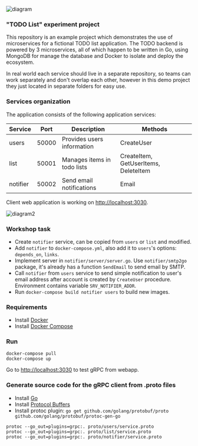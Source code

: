 ![diagram](http://drive.google.com/uc?export=view&id=0B4XdNdo_XoQDTTRBSEtta3N3YTQ)

### "TODO List" experiment project

This repository is an example project which demonstrates the use of microservices for a fictional TODO list application. The TODO backend is powered by 3 microservices, all of which happen to be written in Go, using MongoDB for manage the database and Docker to isolate and deploy the ecosystem.

In real world each service should live in a separate repository, so teams can work separately and don't overlap each other, however in this demo project they just located in separate folders for easy use.

### Services organization

The application consists of the following application services:

| Service  | Port  | Description                   | Methods                              |
|----------|-------|-------------------------------|--------------------------------------|
| users    | 50000 | Provides users information    | CreateUser                           |
| list     | 50001 | Manages items in todo lists   | CreateItem, GetUserItems, DeleteItem |
| notifier | 50002 | Send email notifications      | Email                                |

Client web application is working on [http://localhost:3030](http://localhost:3030).

![diagram2](http://drive.google.com/uc?export=view&id=0B4XdNdo_XoQDQ2ZRQl9fb1lZejg)

### Workshop task

 - Create `notifier` service, can be copied from `users` or `list` and modified.
 - Add `notifier` to `docker-compose.yml`, also add it to `users`'s options: `depends_on`, `links`.
 - Implement server in `notifier/server/server.go`. Use `notifier/smtp2go` package, it's already has a function `SendEmail` to send email by SMTP.
 - Call `notifier` from `users` service to send simple notification to user's email address after account is created by `CreateUser` procedure. Environment contains variable `SRV_NOTIFIER_ADDR`.
 - Run `docker-compose build notifier users` to build new images.

### Requirements

 - Install [Docker](https://www.docker.com/get-docker)
 - Install [Docker Compose](https://docs.docker.com/compose/install)

### Run

```
docker-compose pull
docker-compose up
```

Go to [http://localhost:3030](http://localhost:3030) to test gRPC from webapp.

### Generate source code for the gRPC client from .proto files

 - Install [Go](https://golang.org/dl/)
 - Install [Protocol Buffers](https://github.com/google/protobuf/releases)
 - Install protoc plugin: `go get github.com/golang/protobuf/proto github.com/golang/protobuf/protoc-gen-go`

```
protoc --go_out=plugins=grpc:. proto/users/service.proto
protoc --go_out=plugins=grpc:. proto/list/service.proto
protoc --go_out=plugins=grpc:. proto/notifier/service.proto
```
